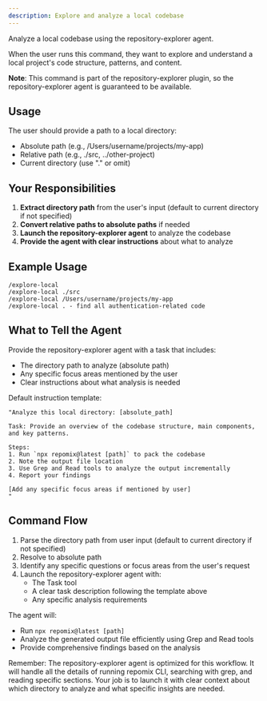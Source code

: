 ```yaml
---
description: Explore and analyze a local codebase
---
```


Analyze a local codebase using the repository-explorer agent.

When the user runs this command, they want to explore and understand a local project's code structure, patterns, and content.

**Note**: This command is part of the repository-explorer plugin, so the repository-explorer agent is guaranteed to be available.

## Usage

The user should provide a path to a local directory:
- Absolute path (e.g., /Users/username/projects/my-app)
- Relative path (e.g., ./src, ../other-project)
- Current directory (use "." or omit)

## Your Responsibilities

1. **Extract directory path** from the user's input (default to current directory if not specified)
2. **Convert relative paths to absolute paths** if needed
3. **Launch the repository-explorer agent** to analyze the codebase
4. **Provide the agent with clear instructions** about what to analyze

## Example Usage

```
/explore-local
/explore-local ./src
/explore-local /Users/username/projects/my-app
/explore-local . - find all authentication-related code
```

## What to Tell the Agent

Provide the repository-explorer agent with a task that includes:
- The directory path to analyze (absolute path)
- Any specific focus areas mentioned by the user
- Clear instructions about what analysis is needed

Default instruction template:
```
"Analyze this local directory: [absolute_path]

Task: Provide an overview of the codebase structure, main components, and key patterns.

Steps:
1. Run `npx repomix@latest [path]` to pack the codebase
2. Note the output file location
3. Use Grep and Read tools to analyze the output incrementally
4. Report your findings

[Add any specific focus areas if mentioned by user]
"
```

## Command Flow

1. Parse the directory path from user input (default to current directory if not specified)
2. Resolve to absolute path
3. Identify any specific questions or focus areas from the user's request
4. Launch the repository-explorer agent with:
   - The Task tool
   - A clear task description following the template above
   - Any specific analysis requirements

The agent will:
- Run `npx repomix@latest [path]`
- Analyze the generated output file efficiently using Grep and Read tools
- Provide comprehensive findings based on the analysis

Remember: The repository-explorer agent is optimized for this workflow. It will handle all the details of running repomix CLI, searching with grep, and reading specific sections. Your job is to launch it with clear context about which directory to analyze and what specific insights are needed.
